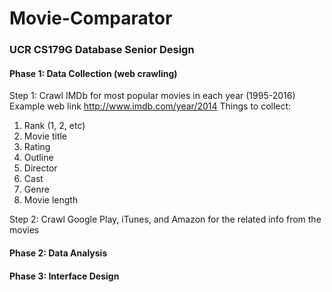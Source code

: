 # Movie-Comparator #
### UCR CS179G Database Senior Design ###

#### Phase 1: Data Collection (web crawling) ####
Step 1: Crawl IMDb for most popular movies in each year (1995-2016)
Example web link <http://www.imdb.com/year/2014>
Things to collect: 
1. Rank (1, 2, etc)
2. Movie title
3. Rating
4. Outline
5. Director
6. Cast
7. Genre
8. Movie length 

Step 2: Crawl Google Play, iTunes, and Amazon for the related info from the movies

#### Phase 2: Data Analysis ####
#### Phase 3: Interface Design ####

